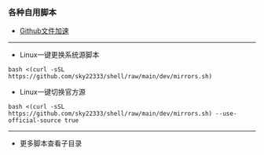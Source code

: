 ### 各种自用脚本

- [Github文件加速](https://yishijie.gitlab.io/ziyuan/)

---

- Linux一键更换系统源脚本
```
bash <(curl -sSL https://github.com/sky22333/shell/raw/main/dev/mirrors.sh)
```
- Linux一键切换官方源
```
bash <(curl -sSL https://github.com/sky22333/shell/raw/main/dev/mirrors.sh) --use-official-source true
```
---

- 更多脚本查看子目录